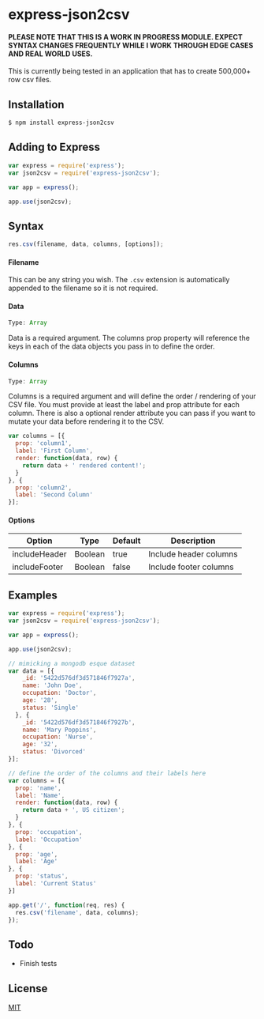 # express-json2csv

#### PLEASE NOTE THAT THIS IS A WORK IN PROGRESS MODULE. EXPECT SYNTAX CHANGES FREQUENTLY WHILE I WORK THROUGH EDGE CASES AND REAL WORLD USES.

This is currently being tested in an application that has to create 500,000+ row csv files.

## Installation

```bash
$ npm install express-json2csv
```

## Adding to Express

```js
var express = require('express');
var json2csv = require('express-json2csv');

var app = express();

app.use(json2csv);
```
## Syntax

```js
res.csv(filename, data, columns, [options]);
```

#### Filename
This can be any string you wish. The `.csv` extension is automatically appended to the filename so it is not required.

#### Data
```js
Type: Array
```
Data is a required argument. The columns prop property will reference the keys in each of the data objects you pass in to define the order.

#### Columns
```js
Type: Array
```
Columns is a required argument and will define the order / rendering of your CSV file. You must provide at least the label and prop attribute for each column. There is also a optional render attribute you can pass if you want to mutate your data before rendering it to the CSV.

```js
var columns = [{
  prop: 'column1',
  label: 'First Column',
  render: function(data, row) {
    return data + ' rendered content!';
  }
}, {
  prop: 'column2',
  label: 'Second Column'
}];
```

#### Options

Option | Type | Default | Description
------ | ---- | ------- | -----------
includeHeader | Boolean | true | Include header columns
includeFooter | Boolean | false | Include footer columns

## Examples

```js
var express = require('express');
var json2csv = require('express-json2csv');

var app = express();

app.use(json2csv);

// mimicking a mongodb esque dataset
var data = [{
    _id: '5422d576df3d571846f7927a',
    name: 'John Doe',
    occupation: 'Doctor',
    age: '28',
    status: 'Single'
  }, {
    _id: '5422d576df3d571846f7927b',
    name: 'Mary Poppins',
    occupation: 'Nurse',
    age: '32',
    status: 'Divorced'
}];

// define the order of the columns and their labels here
var columns = [{
  prop: 'name',
  label: 'Name',
  render: function(data, row) {
    return data + ', US citizen';
  }
}, {
  prop: 'occupation',
  label: 'Occupation'
}, {
  prop: 'age',
  label: 'Age'
}, {
  prop: 'status',
  label: 'Current Status'
}]

app.get('/', function(req, res) {
  res.csv('filename', data, columns);
});
```

## Todo

- Finish tests

## License

[MIT](LICENSE)
